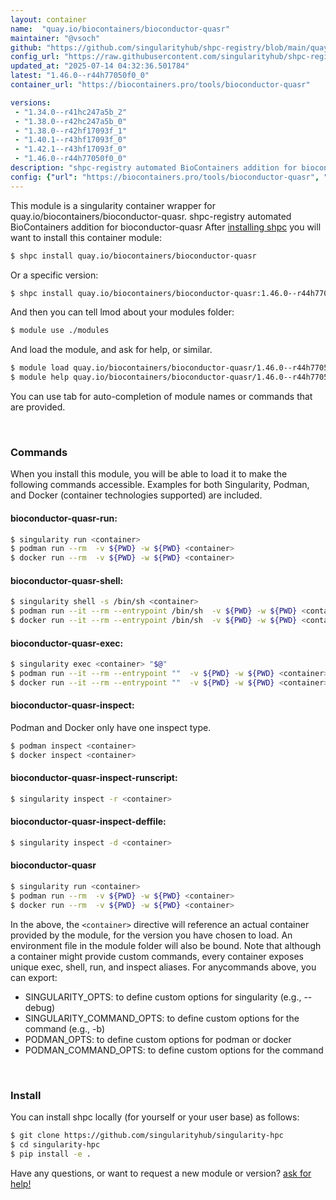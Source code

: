 ```yaml
---
layout: container
name:  "quay.io/biocontainers/bioconductor-quasr"
maintainer: "@vsoch"
github: "https://github.com/singularityhub/shpc-registry/blob/main/quay.io/biocontainers/bioconductor-quasr/container.yaml"
config_url: "https://raw.githubusercontent.com/singularityhub/shpc-registry/main/quay.io/biocontainers/bioconductor-quasr/container.yaml"
updated_at: "2025-07-14 04:32:36.501784"
latest: "1.46.0--r44h77050f0_0"
container_url: "https://biocontainers.pro/tools/bioconductor-quasr"

versions:
 - "1.34.0--r41hc247a5b_2"
 - "1.38.0--r42hc247a5b_0"
 - "1.38.0--r42hf17093f_1"
 - "1.40.1--r43hf17093f_0"
 - "1.42.1--r43hf17093f_0"
 - "1.46.0--r44h77050f0_0"
description: "shpc-registry automated BioContainers addition for bioconductor-quasr"
config: {"url": "https://biocontainers.pro/tools/bioconductor-quasr", "maintainer": "@vsoch", "description": "shpc-registry automated BioContainers addition for bioconductor-quasr", "latest": {"1.46.0--r44h77050f0_0": "sha256:917e5e024a51e15afce61568b4f25502edfd2d371931607b41a1fc8cc0b4412b"}, "tags": {"1.34.0--r41hc247a5b_2": "sha256:f0a06ec8246db558b45cfd3dd3ca8e329620ff4edc5c1a32b5da1ad4c2a7dcce", "1.38.0--r42hc247a5b_0": "sha256:360caa19c57247149be4105348e087169d95eb5b7968d10deac6d810826da7c9", "1.38.0--r42hf17093f_1": "sha256:9959c1cd46ed0a704cb5941d5dae3a7156ef134a981889cea33287b93ce9db3c", "1.40.1--r43hf17093f_0": "sha256:ec420df4962a2f11077a7537cba26a49b4840338f51908764ebbb69bd7a0360e", "1.42.1--r43hf17093f_0": "sha256:b967813823a81219d6b3cde0bf2f06fec2e245d9a53756cc7aa7f41b03e61ce9", "1.46.0--r44h77050f0_0": "sha256:917e5e024a51e15afce61568b4f25502edfd2d371931607b41a1fc8cc0b4412b"}, "docker": "quay.io/biocontainers/bioconductor-quasr"}
---
```


This module is a singularity container wrapper for quay.io/biocontainers/bioconductor-quasr.
shpc-registry automated BioContainers addition for bioconductor-quasr
After [installing shpc](#install) you will want to install this container module:


```bash
$ shpc install quay.io/biocontainers/bioconductor-quasr
```

Or a specific version:

```bash
$ shpc install quay.io/biocontainers/bioconductor-quasr:1.46.0--r44h77050f0_0
```

And then you can tell lmod about your modules folder:

```bash
$ module use ./modules
```

And load the module, and ask for help, or similar.

```bash
$ module load quay.io/biocontainers/bioconductor-quasr/1.46.0--r44h77050f0_0
$ module help quay.io/biocontainers/bioconductor-quasr/1.46.0--r44h77050f0_0
```

You can use tab for auto-completion of module names or commands that are provided.

<br>

### Commands

When you install this module, you will be able to load it to make the following commands accessible.
Examples for both Singularity, Podman, and Docker (container technologies supported) are included.

#### bioconductor-quasr-run:

```bash
$ singularity run <container>
$ podman run --rm  -v ${PWD} -w ${PWD} <container>
$ docker run --rm  -v ${PWD} -w ${PWD} <container>
```

#### bioconductor-quasr-shell:

```bash
$ singularity shell -s /bin/sh <container>
$ podman run --it --rm --entrypoint /bin/sh  -v ${PWD} -w ${PWD} <container>
$ docker run --it --rm --entrypoint /bin/sh  -v ${PWD} -w ${PWD} <container>
```

#### bioconductor-quasr-exec:

```bash
$ singularity exec <container> "$@"
$ podman run --it --rm --entrypoint ""  -v ${PWD} -w ${PWD} <container> "$@"
$ docker run --it --rm --entrypoint ""  -v ${PWD} -w ${PWD} <container> "$@"
```

#### bioconductor-quasr-inspect:

Podman and Docker only have one inspect type.

```bash
$ podman inspect <container>
$ docker inspect <container>
```

#### bioconductor-quasr-inspect-runscript:

```bash
$ singularity inspect -r <container>
```

#### bioconductor-quasr-inspect-deffile:

```bash
$ singularity inspect -d <container>
```



#### bioconductor-quasr

```bash
$ singularity run <container>
$ podman run --rm  -v ${PWD} -w ${PWD} <container>
$ docker run --rm  -v ${PWD} -w ${PWD} <container>
```


In the above, the `<container>` directive will reference an actual container provided
by the module, for the version you have chosen to load. An environment file in the
module folder will also be bound. Note that although a container
might provide custom commands, every container exposes unique exec, shell, run, and
inspect aliases. For anycommands above, you can export:

 - SINGULARITY_OPTS: to define custom options for singularity (e.g., --debug)
 - SINGULARITY_COMMAND_OPTS: to define custom options for the command (e.g., -b)
 - PODMAN_OPTS: to define custom options for podman or docker
 - PODMAN_COMMAND_OPTS: to define custom options for the command

<br>

### Install

You can install shpc locally (for yourself or your user base) as follows:

```bash
$ git clone https://github.com/singularityhub/singularity-hpc
$ cd singularity-hpc
$ pip install -e .
```

Have any questions, or want to request a new module or version? [ask for help!](https://github.com/singularityhub/singularity-hpc/issues)